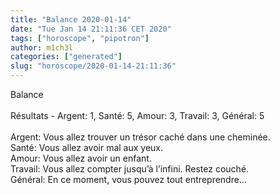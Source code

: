 ```yaml
---
title: "Balance 2020-01-14"
date: "Tue Jan 14 21:11:36 CET 2020"
tags: ["horoscope", "pipotron"]
author: m1ch3l
categories: ["generated"]
slug: "horoscope/2020-01-14-21:11:36"
---
```


Balance<br>
<br>
Résultats - Argent: 1, Santé: 5, Amour: 3, Travail: 3, Général: 5<br>
<br>
Argent:  Vous allez trouver un trésor caché dans une cheminée. <br>
Santé:   Vous allez avoir mal aux yeux. <br>
Amour:   Vous allez avoir un enfant. <br>
Travail: Vous allez compter jusqu’à l’infini. Restez couché.<br>
Général: En ce moment, vous pouvez tout entreprendre...<br>
